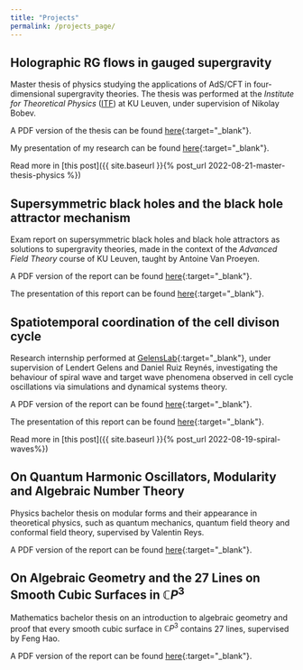 ```yaml
---
title: "Projects"
permalink: /projects_page/
---
```



Holographic RG flows in gauged supergravity
------

Master thesis of physics studying the applications of AdS/CFT in four-dimensional
supergravity theories. The thesis was performed at the _Institute for Theoretical Physics_ ([ITF](https://fys.kuleuven.be/itf/)) at KU Leuven, under supervision of Nikolay Bobev.

A PDF version of the thesis can be found [here](/files/pdf/master_thesis_physics.pdf){:target="_blank"}.

My presentation of my research can be found [here](/files/pdf/master_thesis_physics_presentation.pdf){:target="_blank"}.

Read more in [this post]({{ site.baseurl }}{% post_url 2022-08-21-master-thesis-physics %})

Supersymmetric black holes and the black hole attractor mechanism
------

Exam report on supersymmetric black holes and black hole attractors as solutions
to supergravity theories, made in the context of the _Advanced Field Theory_ course of KU Leuven, taught by Antoine Van Proeyen.

A PDF version of the report can be found [here](/files/pdf/AFT_exam_report.pdf){:target="_blank"}.

The presentation of this report can be found [here](/files/pdf/AFT_exam_presentation.pdf){:target="_blank"}.



Spatiotemporal coordination of the cell divison cycle
------

Research internship performed at [GelensLab](https://www.gelenslab.org/){:target="_blank"}, under supervision of Lendert Gelens and Daniel Ruiz Reynés,  investigating the behaviour of spiral wave and target wave phenomena observed in cell cycle oscillations via simulations and dynamical systems theory.

A PDF version of the report can be found [here](/files/pdf/research_internship_spiral_waves.pdf){:target="_blank"}.

The presentation of this report can be found [here](/files/pdf/research_internship_spiral_waves_presentation.pdf){:target="_blank"}.

Read more in [this post]({{ site.baseurl }}{% post_url 2022-08-19-spiral-waves%})

On Quantum Harmonic Oscillators, Modularity and Algebraic Number Theory
------

Physics bachelor thesis on modular forms and their appearance in theoretical physics, such as quantum mechanics, quantum field theory and conformal field theory, supervised by Valentin Reys.

A PDF version of the report can be found [here](/files/pdf/On_quantum_harmonic_oscillators__modularity_and_algebraic_number_theory.pdf){:target="_blank"}.

On Algebraic Geometry and the 27 Lines on Smooth Cubic Surfaces in $\mathbb{C}P^3$
------

Mathematics bachelor thesis on an introduction to algebraic geometry and proof
that every smooth cubic surface in $\mathbb{C}P^3$ contains 27 lines, supervised by Feng Hao.

A PDF version of the report can be found [here](/files/pdf/Introduction_to_Algebraic_Geometry.pdf){:target="_blank"}.
